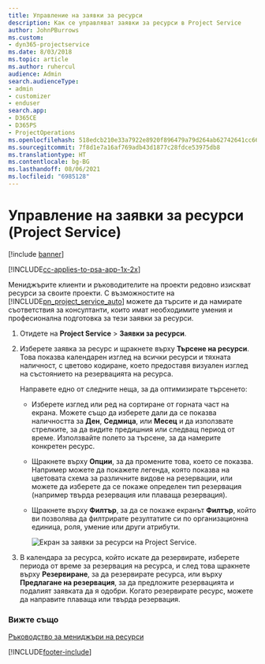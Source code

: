 ```yaml
---
title: Управление на заявки за ресурси
description: Как се управляват заявки за ресурси в Project Service
author: JohnPBurrows
ms.custom:
- dyn365-projectservice
ms.date: 8/03/2018
ms.topic: article
ms.author: ruhercul
audience: Admin
search.audienceType:
- admin
- customizer
- enduser
search.app:
- D365CE
- D365PS
- ProjectOperations
ms.openlocfilehash: 518edcb210e33a7922e8920f896479a79d264ab62742641cc66b7c3a33b6c6e8
ms.sourcegitcommit: 7f8d1e7a16af769adb43d1877c28fdce53975db8
ms.translationtype: HT
ms.contentlocale: bg-BG
ms.lasthandoff: 08/06/2021
ms.locfileid: "6985128"
---
```

# <a name="manage-resource-requests-project-service"></a>Управление на заявки за ресурси (Project Service)

[!include [banner](../includes/psa-now-project-operations.md)]

[!INCLUDE[cc-applies-to-psa-app-1x-2x](../includes/cc-applies-to-psa-app-1x-2x.md)]

Мениджърите клиенти и ръководителите на проекти редовно изискват ресурси за своите проекти. С възможностите на [!INCLUDE[pn_project_service_auto](../includes/pn-project-service-auto.md)] можете да търсите и да намирате съответствия за консултанти, които имат необходимите умения и професионална подготовка за тези заявки за ресурси.  
  
1. Отидете на **Project Service** > **Заявки за ресурси**.  
  
2. Изберете заявка за ресурс и щракнете върху **Търсене на ресурси**. Това показва календарен изглед на всички ресурси и тяхната наличност, с цветово кодиране, което предоставя визуален изглед на състоянието на резервацията на ресурса.  
  
    Направете едно от следните неща, за да оптимизирате търсенето:  
  
   -   Изберете изглед или ред на сортиране от горната част на екрана. Можете също да изберете дали да се показва наличността за **Ден**, **Седмица**, или **Месец** и да използвате стрелките, за да видите предишния или следващ период от време. Използвайте полето за търсене, за да намерите конкретен ресурс.  
  
   -   Щракнете върху **Опции**, за да промените това, което се показва. Например можете да покажете легенда, която показва на цветовата схема за различните видове на резервации, или можете да изберете да се покаже определен тип резервация (например твърда резервация или плаваща резервация).  
  
   -   Щракнете върху **Филтър**, за да се покаже екранът **Филтър**, който ви позволява да филтрирате резултатите си по организационна единица, роля, умение или други атрибути.  
  
       ![Екран за заявки за ресурси на Project Service.](../psa/media/project-service-resource-request-screen.png "Екран за заявки за ресурси на Project Service")  
  
3. В календара за ресурса, който искате да резервирате, изберете периода от време за резервация на ресурса, и след това щракнете върху **Резервиране**, за да резервирате ресурса, или върху **Предлагане на резервация**, за да предложите резервацията и подалият заявката да я одобри. Когато резервирате ресурс, можете да направите плаваща или твърда резервация.  
  
### <a name="see-also"></a>Вижте също  
 [Ръководство за мениджъри на ресурси](../psa/resource-manager-guide.md)


[!INCLUDE[footer-include](../includes/footer-banner.md)]